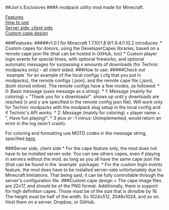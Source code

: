 ##Jon's Exclusives
###A modpack utility mod made for Minecraft.

[Features](#features)  
[How to use](#howToUse)  
[Server side, client side](#serverSideClientSide)  
[Custom cape design](#customCapeDesign)

<a name="features"/>
###Features:
#####v1.0.1 for Minecraft 1.7.10/1.8.9/1.9.4/1.10.2 introduces:
* Custom capes for donors, using the DeveloperCapes libraries, based on a remote cape json file (that can be hosted in GitHub, too)
* Custom player login events for special times, with optional fireworks, and optional automatic messages for surpassing x amounts of downloads (for Technic modpacks only) - all client sided.

<a name="howToUse"/>
###How to use:
#####Check out `example` for an example of the local configs (.cfg that you put in modpacks), the remote configs (.json), and the remote cape file (.json), (both stored online). The remote configs have a few modes, as followed:
* 0: Basic message (uses message as a string).
* 1: Message (mainly for coloring) + "Thank you for x downloads!". 
shows up until y downloads are reached (x and y are specified in the remote config json file). Will work only for Technic modpacks with the modpack slug setup in the local config and if Technic's API works.
* 2: Message (mainly for coloring) + player name + ", Have fun playing!".
* 3 plus or -1 minus: Unimplemented, would return an error in the log (won't crash).

For coloring and formatting use MOTD codes in the message string, specified [here](http://minecraft.gamepedia.com/Formatting_codes#Use_in_server.properties_and_pack.mcmeta).

<a name="serverSideClientSide"/>
###Server side, client side
* For the cape feature only, the mod does not have to be installed server-side. You can see others capes, even if playing in servers without the mod, as long as you all have the same cape json file (that can be found in the `example` package).
* For the custom login events feature, the mod does have to be installed server-side unfortunately due to Minecraft limitations. That being said, it can be fully controllable through the server's configuration file.

<a name="customCapeDesign"/>
###Custom cape design
> The cape image files are 22x17, and should be of the PNG format. Additionally, there is support for high definition capes. Those must be of the size that is divisible by 16. The height must be half of the width. So 1024x512, 2048x1024, and so on. Host them on a server, Dropbox, or GitHub.
